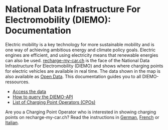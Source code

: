 # National Data Infrastructure For Electromobility (DIEMO): Documentation

Electric mobility is a key technology for more sustainable mobility and is one way of achieving ambitious energy and climate policy goals. Electric engines are efficient, and using electricity means that renewable energies can also be used. [recharge-my-car.ch](https://recharge-my-car.ch) is the face of the National Data Infrastructure For Electromobility (DIEMO) and shows where charging points for electric vehicles are available in real time. The data shown in the map is also available as [Open Data](https://opendata.swiss/en/dataset/ladestationen-fuer-elektroautos). This documentation guides you to all DIEMO-ressources.

* [Access the data](https://github.com/SFOE/DIEMO-Documentation/blob/master/Access%20the%20data.md)
* [How to query the DIEMO-API](https://github.com/SFOE/DIEMO-Documentation/blob/master/How%20to%20query%20DIEMO.md)
* [List of Charging Point Operators (CPOs)](https://github.com/SFOE/DIEMO-Documentation/blob/master/List%20of%20Charging%20Point%20Operators.md)

Are you a Charging Point Operator who is interested in showing charging points on recharge-my-car.ch? Read the instructions in [German](http://www.uvek-gis.admin.ch/BFE/DIEMO_Anleitung_Anbindung_CPO.pdf), [French](http://www.uvek-gis.admin.ch/BFE/DIEMO_Anleitung_Anbindung_CPO_FR.pdf) or [Italian](http://www.uvek-gis.admin.ch/BFE/DIEMO_Anleitung_Anbindung_CPO_IT.pdf).
